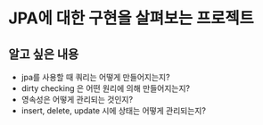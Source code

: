# JPA에 대한 구현을 살펴보는 프로젝트

## 알고 싶은 내용
- jpa를 사용할 때 쿼리는 어떻게 만들어지는지?
- dirty checking 은 어떤 원리에 의해 만들어지는지?
- 영속성은 어떻게 관리되는 것인지?
- insert, delete, update 시에 상태는 어떻게 관리되는지?
